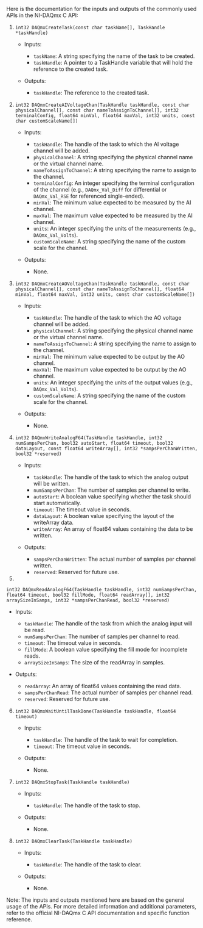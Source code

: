 Here is the documentation for the inputs and outputs of the commonly used APIs in the NI-DAQmx C API:

1. `int32 DAQmxCreateTask(const char taskName[], TaskHandle *taskHandle)`

   - Inputs:
     - `taskName`: A string specifying the name of the task to be created.
     - `taskHandle`: A pointer to a TaskHandle variable that will hold the reference to the created task.

   - Outputs:
     - `taskHandle`: The reference to the created task.

2. `int32 DAQmxCreateAIVoltageChan(TaskHandle taskHandle, const char physicalChannel[], const char nameToAssignToChannel[], int32 terminalConfig, float64 minVal, float64 maxVal, int32 units, const char customScaleName[])`

   - Inputs:
     - `taskHandle`: The handle of the task to which the AI voltage channel will be added.
     - `physicalChannel`: A string specifying the physical channel name or the virtual channel name.
     - `nameToAssignToChannel`: A string specifying the name to assign to the channel.
     - `terminalConfig`: An integer specifying the terminal configuration of the channel (e.g., `DAQmx_Val_Diff` for differential or `DAQmx_Val_RSE` for referenced single-ended).
     - `minVal`: The minimum value expected to be measured by the AI channel.
     - `maxVal`: The maximum value expected to be measured by the AI channel.
     - `units`: An integer specifying the units of the measurements (e.g., `DAQmx_Val_Volts`).
     - `customScaleName`: A string specifying the name of the custom scale for the channel.

   - Outputs:
     - None.

3. `int32 DAQmxCreateAOVoltageChan(TaskHandle taskHandle, const char physicalChannel[], const char nameToAssignToChannel[], float64 minVal, float64 maxVal, int32 units, const char customScaleName[])`

   - Inputs:
     - `taskHandle`: The handle of the task to which the AO voltage channel will be added.
     - `physicalChannel`: A string specifying the physical channel name or the virtual channel name.
     - `nameToAssignToChannel`: A string specifying the name to assign to the channel.
     - `minVal`: The minimum value expected to be output by the AO channel.
     - `maxVal`: The maximum value expected to be output by the AO channel.
     - `units`: An integer specifying the units of the output values (e.g., `DAQmx_Val_Volts`).
     - `customScaleName`: A string specifying the name of the custom scale for the channel.

   - Outputs:
     - None.

4. `int32 DAQmxWriteAnalogF64(TaskHandle taskHandle, int32 numSampsPerChan, bool32 autoStart, float64 timeout, bool32 dataLayout, const float64 writeArray[], int32 *sampsPerChanWritten, bool32 *reserved)`

   - Inputs:
     - `taskHandle`: The handle of the task to which the analog output will be written.
     - `numSampsPerChan`: The number of samples per channel to write.
     - `autoStart`: A boolean value specifying whether the task should start automatically.
     - `timeout`: The timeout value in seconds.
     - `dataLayout`: A boolean value specifying the layout of the writeArray data.
     - `writeArray`: An array of float64 values containing the data to be written.

   - Outputs:
     - `sampsPerChanWritten`: The actual number of samples per channel written.
     - `reserved`: Reserved for future use.

5.

 `int32 DAQmxReadAnalogF64(TaskHandle taskHandle, int32 numSampsPerChan, float64 timeout, bool32 fillMode, float64 readArray[], int32 arraySizeInSamps, int32 *sampsPerChanRead, bool32 *reserved)`

   - Inputs:
     - `taskHandle`: The handle of the task from which the analog input will be read.
     - `numSampsPerChan`: The number of samples per channel to read.
     - `timeout`: The timeout value in seconds.
     - `fillMode`: A boolean value specifying the fill mode for incomplete reads.
     - `arraySizeInSamps`: The size of the readArray in samples.

   - Outputs:
     - `readArray`: An array of float64 values containing the read data.
     - `sampsPerChanRead`: The actual number of samples per channel read.
     - `reserved`: Reserved for future use.

6. `int32 DAQmxWaitUntilTaskDone(TaskHandle taskHandle, float64 timeout)`

   - Inputs:
     - `taskHandle`: The handle of the task to wait for completion.
     - `timeout`: The timeout value in seconds.

   - Outputs:
     - None.

7. `int32 DAQmxStopTask(TaskHandle taskHandle)`

   - Inputs:
     - `taskHandle`: The handle of the task to stop.

   - Outputs:
     - None.

8. `int32 DAQmxClearTask(TaskHandle taskHandle)`

   - Inputs:
     - `taskHandle`: The handle of the task to clear.

   - Outputs:
     - None.

Note: The inputs and outputs mentioned here are based on the general usage of the APIs. For more detailed information and additional parameters, refer to the official NI-DAQmx C API documentation and specific function reference.